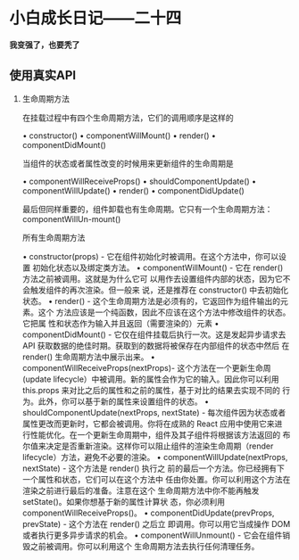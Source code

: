 # 小白成长日记——二十四

**我变强了，也要秃了**

## 使用真实API

1. 生命周期方法

    在挂载过程中有四个生命周期方法，它们的调用顺序是这样的

    • constructor()
    • componentWillMount()
    • render()
    • componentDidMount()

    当组件的状态或者属性改变的时候用来更新组件的生命周期是

    • componentWillReceiveProps()
    • shouldComponentUpdate()
    • componentWillUpdate()
    • render()
    • componentDidUpdate()

    最后但同样重要的，组件卸载也有生命周期。它只有一个生命周期方法：componentWillUn-mount()

    所有生命周期方法

    • constructor(props) - 它在组件初始化时被调用。在这个方法中，你可以设置		初始化状态以及绑定类方法。
    • componentWillMount() - 它在 render() 方法之前被调用。这就是为什么它可		以用作去设置组件内部的状态，因为它不会触发组件的再次渲染。但一般来		说，还是推荐在 constructor() 中去初始化状态。
    • render() - 这个生命周期方法是必须有的，它返回作为组件输出的元素。这个		方法应该是一个纯函数，因此不应该在这个方法中修改组件的状态。它把属		性和状态作为输入并且返回（需要渲染的）元素
    • componentDidMount() - 它仅在组件挂载后执行一次。这是发起异步请求去 		API 获取数据的绝佳时期。获取到的数据将被保存在内部组件的状态中然后		在 render() 生命周期方法中展示出来。
    • componentWillReceiveProps(nextProps)- 这个方法在一个更新生命周	             		(update lifecycle）中被调用。新的属性会作为它的输入。因此你可以利用 		this.props 来对比之后的属性和之前的属性，基于对比的结果去实现不同的		行为。此外，你可以基于新的属性来设置组件的状态。
    • shouldComponentUpdate(nextProps, nextState) - 每次组件因为状态或者		属性更改而更新时，它都会被调用。你将在成熟的 React 应用中使用它来进		行性能优化。在一个更新生命周期中，组件及其子组件将根据该方法返回的		布尔值来决定是否重新渲染。这样你可以阻止组件的渲染生命周期（render 		lifecycle）方法，避免不必要的渲染。
    • componentWillUpdate(nextProps, nextState) - 这个方法是 render() 执行之		前的最后一个方法。你已经拥有下一个属性和状态，它们可以在这个方法中		任由你处置。你可以利用这个方法在渲染之前进行最后的准备。注意在这个		生命周期方法中你不能再触发 setState()。如果你想基于新的属性计算状		态，你必须利用componentWillReceiveProps()。
    • componentDidUpdate(prevProps, prevState) - 这个方法在 render() 之后立		即调用。你可以用它当成操作 DOM 或者执行更多异步请求的机会。
    • componentWillUnmount() - 它会在组件销毁之前被调用。你可以利用这个		生命周期方法去执行任何清理任务。